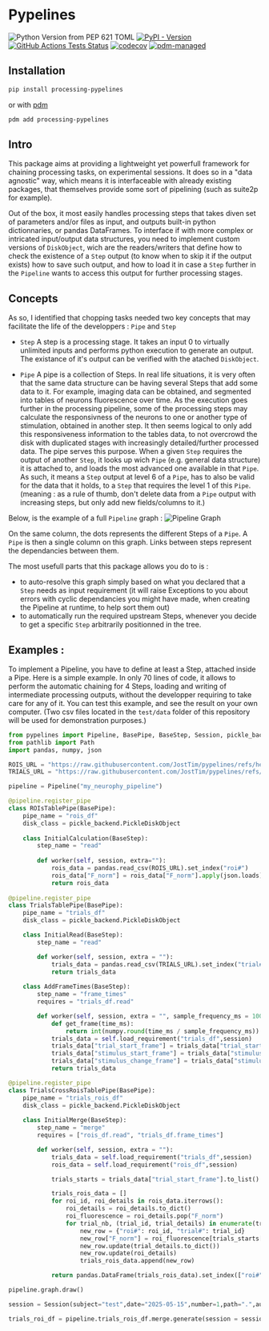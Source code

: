 # Pypelines

![Python Version from PEP 621 TOML](https://img.shields.io/python/required-version-toml?tomlFilePath=https%3A%2F%2Fraw.githubusercontent.com%2FJostTim%2Fpypelines%2Frefs%2Fheads%2Fmain%2Fpyproject.toml)
[![PyPI - Version](https://img.shields.io/pypi/v/processing_pypelines)](https://pypi.org/project/processing-pypelines/)
[![GitHub Actions Tests Status](https://img.shields.io/github/actions/workflow/status/JostTim/pypelines/test.yml?label=Testing)](https://github.com/JostTim/pypelines/actions/workflows/test.yml/)
[![codecov](https://codecov.io/gh/JostTim/pypelines/graph/badge.svg?token=372VJ9SGNU)](https://codecov.io/gh/JostTim/pypelines)
[![pdm-managed](https://img.shields.io/endpoint?url=https%3A%2F%2Fcdn.jsdelivr.net%2Fgh%2Fpdm-project%2F.github%2Fbadge.json)](https://pdm-project.org)

## Installation

```bash
pip install processing-pypelines
```
or with [pdm](https://pdm-project.org)
```bash
pdm add processing-pypelines
```

## Intro

This package aims at providing a lightweight yet powerfull framework for chaining processing tasks, on experimental sessions. 
It does so in a "data agnostic" way, which means it is interfaceable with already existing packages, that themselves provide some sort of pipelining (such as suite2p for example).

Out of the box, it most easily handles processing steps that takes diven set of parameters and/or files as input, and outputs built-in python dictionnaries, or pandas DataFrames.
To interface if with more complex or intricated input/output data structures, you need to implement custom versions of ``DiskObject``, wich are the readers/writers that define how to check the 
existence of a ``Step`` output (to know when to skip it if the output exists) how to save such output, and how to load it in case a ``Step`` further in the ``Pipeline`` wants to access this output for further processing stages.

## Concepts

As so, I identified that chopping tasks needed two key concepts that may facilitate the life of the developpers : ``Pipe`` and ``Step``

- ``Step``
A step is a processing stage. It takes an input 0 to virtually unlimited inputs and performs python execution to generate an output. The existance of it's output can be verified with the atached ``DiskObject``.

- ``Pipe``
A pipe is a collection of Steps. In real life situations, it is very often that the same data structure can be having several Steps that add some data to it. For example, imaging data can be obtained, and segmented into tables of neurons fluorescence over time. As the execution goes further in the processing pipeline, some of the processing steps may calculate the responsivness of the neurons to one or another type of stimulation, obtained in another step. It then seems logical to only add this responsiveness information to the tables data, to not overcrowd the disk with duplicated stages with increasingly detailed/further processed data. The pipe serves this purpose. When a given ``Step`` requires the output of another ``Step``, it looks up wich ``Pipe`` (e.g. general data structure) it is attached to, and loads the most advanced one available in that ``Pipe``. As such, it means a ``Step`` output at level 6 of a ``Pipe``, has to also be valid for the data that it holds, to a ``Step`` that requires the level 1 of this ``Pipe``. (meaning : as a rule of thumb, don't delete data from a ``Pipe`` output with increasing steps, but only add new fields/columns to it.)

Below, is the example of a full ``Pipeline`` graph :
![Pipeline Graph](./docs/documentation/.assets/pipeline_example.png)

On the same column, the dots represents the different Steps of a ``Pipe``. A ``Pipe`` is then a single column on this graph. Links between steps represent the dependancies between them.

The most usefull parts that this package allows you do to is :
- to auto-resolve this graph simply based on what you declared that a ``Step`` needs as input requirement (it will raise Exceptions to you about errors with cyclic dependancies you might have made, when creating the Pipeline at runtime, to help sort them out)
- to automatically run the required upstream Steps, whenever you decide to get a specific ``Step`` arbitrarily positionned in the tree.

## Examples : 

To implement a Pipeline, you have to define at least a Step, attached inside a Pipe.
Here is a simple example.
In only 70 lines of code, it allows to perform the automatic chaining for 4 Steps, loading and writing of intermediate processing outputs, without the developper requiring to take care for any of it.
You can test this example, and see the result on your own computer. (Two csv files located in the ``test/data`` folder of this repository will be used for demonstration purposes.)

```python
from pypelines import Pipeline, BasePipe, BaseStep, Session, pickle_backend
from pathlib import Path
import pandas, numpy, json

ROIS_URL = "https://raw.githubusercontent.com/JostTim/pypelines/refs/heads/main/tests/data/rois_df.csv"
TRIALS_URL = "https://raw.githubusercontent.com/JostTim/pypelines/refs/heads/main/tests/data/trials_df.csv"

pipeline = Pipeline("my_neurophy_pipeline")

@pipeline.register_pipe
class ROIsTablePipe(BasePipe):
    pipe_name = "rois_df"
    disk_class = pickle_backend.PickleDiskObject
    
    class InitialCalculation(BaseStep):
        step_name = "read"
        
        def worker(self, session, extra=""):
            rois_data = pandas.read_csv(ROIS_URL).set_index("roi#")
            rois_data["F_norm"] = rois_data["F_norm"].apply(json.loads)
            return rois_data
        
@pipeline.register_pipe
class TrialsTablePipe(BasePipe):
    pipe_name = "trials_df"
    disk_class = pickle_backend.PickleDiskObject

    class InitialRead(BaseStep):
        step_name = "read"

        def worker(self, session, extra = ""):
            trials_data = pandas.read_csv(TRIALS_URL).set_index("trial#")            
            return trials_data
        
    class AddFrameTimes(BaseStep):
        step_name = "frame_times"
        requires = "trials_df.read"

        def worker(self, session, extra = "", sample_frequency_ms = 1000/30):
            def get_frame(time_ms):
                return int(numpy.round(time_ms / sample_frequency_ms))
            trials_data = self.load_requirement("trials_df",session)     
            trials_data["trial_start_frame"] = trials_data["trial_start_global_ms"].apply(get_frame)
            trials_data["stimulus_start_frame"] = trials_data["stimulus_start_ms"].apply(get_frame)
            trials_data["stimulus_change_frame"] = trials_data["stimulus_change_ms"].apply(get_frame)
            return trials_data

@pipeline.register_pipe
class TrialsCrossRoisTablePipe(BasePipe):
    pipe_name = "trials_rois_df"
    disk_class = pickle_backend.PickleDiskObject
    
    class InitialMerge(BaseStep):
        step_name = "merge"
        requires = ["rois_df.read", "trials_df.frame_times"]

        def worker(self, session, extra = ""):
            trials_data = self.load_requirement("trials_df",session)  
            rois_data = self.load_requirement("rois_df",session)

            trials_starts = trials_data["trial_start_frame"].to_list() + [len(rois_data["F_norm"].iloc[0])]

            trials_rois_data = []
            for roi_id, roi_details in rois_data.iterrows():
                roi_details = roi_details.to_dict()
                roi_fluorescence = roi_details.pop("F_norm")
                for trial_nb, (trial_id, trial_details) in enumerate(trials_data.iterrows()):
                    new_row = {"roi#": roi_id, "trial#": trial_id}
                    new_row["F_norm"] = roi_fluorescence[trials_starts[trial_nb]:trials_starts[trial_nb+1]]
                    new_row.update(trial_details.to_dict())
                    new_row.update(roi_details)
                    trials_rois_data.append(new_row)

            return pandas.DataFrame(trials_rois_data).set_index(["roi#", "trial#"])
```

```python
pipeline.graph.draw()
```

```python
session = Session(subject="test",date="2025-05-15",number=1,path=".",auto_path=True)

trials_roi_df = pipeline.trials_rois_df.merge.generate(session = session, check_requirements=True)
```